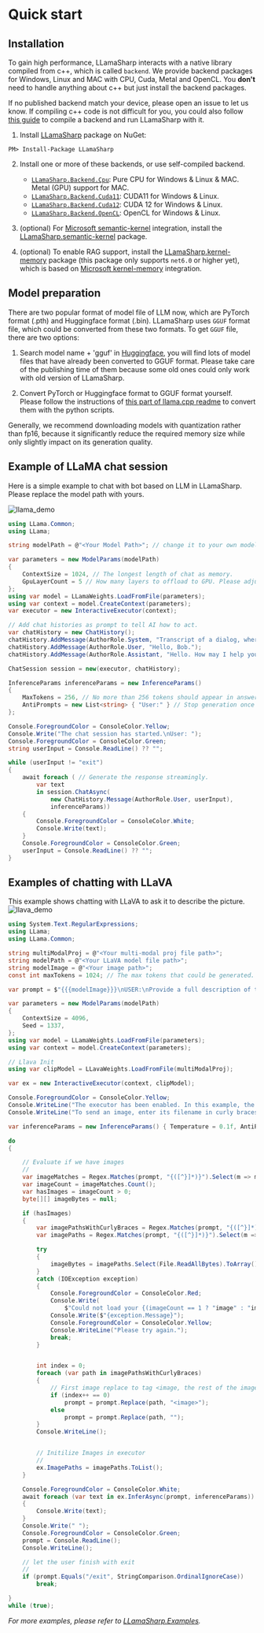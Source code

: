 # Quick start

## Installation

To gain high performance, LLamaSharp interacts with a native library compiled from c++, which is called `backend`. We provide backend packages for Windows, Linux and MAC with CPU, Cuda, Metal and OpenCL. You **don't** need to handle anything about c++ but just install the backend packages.

If no published backend match your device, please open an issue to let us know. If compiling c++ code is not difficult for you, you could also follow [this guide](./ContributingGuide.md) to compile a backend and run LLamaSharp with it.

1.  Install [LLamaSharp](https://www.nuget.org/packages/LLamaSharp) package on NuGet:

```
PM> Install-Package LLamaSharp
```

2. Install one or more of these backends, or use self-compiled backend.

   - [`LLamaSharp.Backend.Cpu`](https://www.nuget.org/packages/LLamaSharp.Backend.Cpu): Pure CPU for Windows & Linux & MAC. Metal (GPU) support for MAC.
   - [`LLamaSharp.Backend.Cuda11`](https://www.nuget.org/packages/LLamaSharp.Backend.Cuda11): CUDA11 for Windows & Linux.
   - [`LLamaSharp.Backend.Cuda12`](https://www.nuget.org/packages/LLamaSharp.Backend.Cuda12): CUDA 12 for Windows & Linux.
   - [`LLamaSharp.Backend.OpenCL`](https://www.nuget.org/packages/LLamaSharp.Backend.OpenCL): OpenCL for Windows & Linux.

3. (optional) For [Microsoft semantic-kernel](https://github.com/microsoft/semantic-kernel) integration, install the [LLamaSharp.semantic-kernel](https://www.nuget.org/packages/LLamaSharp.semantic-kernel) package.
4. (optional) To enable RAG support, install the [LLamaSharp.kernel-memory](https://www.nuget.org/packages/LLamaSharp.kernel-memory) package (this package only supports `net6.0` or higher yet), which is based on [Microsoft kernel-memory](https://github.com/microsoft/kernel-memory) integration.

## Model preparation

There are two popular format of model file of LLM now, which are PyTorch format (.pth) and Huggingface format (.bin). LLamaSharp uses `GGUF` format file, which could be converted from these two formats. To get `GGUF` file, there are two options:

1. Search model name + 'gguf' in [Huggingface](https://huggingface.co), you will find lots of model files that have already been converted to GGUF format. Please take care of the publishing time of them because some old ones could only work with old version of LLamaSharp.

2. Convert PyTorch or Huggingface format to GGUF format yourself. Please follow the instructions of [this part of llama.cpp readme](https://github.com/ggerganov/llama.cpp?tab=readme-ov-file#prepare-and-quantize) to convert them with the python scripts.

Generally, we recommend downloading models with quantization rather than fp16, because it significantly reduce the required memory size while only slightly impact on its generation quality.


## Example of LLaMA chat session

Here is a simple example to chat with bot based on LLM in LLamaSharp. Please replace the model path with yours.

![llama_demo](./media/console_demo.gif)

```cs
using LLama.Common;
using LLama;

string modelPath = @"<Your Model Path>"; // change it to your own model path.

var parameters = new ModelParams(modelPath)
{
    ContextSize = 1024, // The longest length of chat as memory.
    GpuLayerCount = 5 // How many layers to offload to GPU. Please adjust it according to your GPU memory.
};
using var model = LLamaWeights.LoadFromFile(parameters);
using var context = model.CreateContext(parameters);
var executor = new InteractiveExecutor(context);

// Add chat histories as prompt to tell AI how to act.
var chatHistory = new ChatHistory();
chatHistory.AddMessage(AuthorRole.System, "Transcript of a dialog, where the User interacts with an Assistant named Bob. Bob is helpful, kind, honest, good at writing, and never fails to answer the User's requests immediately and with precision.");
chatHistory.AddMessage(AuthorRole.User, "Hello, Bob.");
chatHistory.AddMessage(AuthorRole.Assistant, "Hello. How may I help you today?");

ChatSession session = new(executor, chatHistory);

InferenceParams inferenceParams = new InferenceParams()
{
    MaxTokens = 256, // No more than 256 tokens should appear in answer. Remove it if antiprompt is enough for control.
    AntiPrompts = new List<string> { "User:" } // Stop generation once antiprompts appear.
};

Console.ForegroundColor = ConsoleColor.Yellow;
Console.Write("The chat session has started.\nUser: ");
Console.ForegroundColor = ConsoleColor.Green;
string userInput = Console.ReadLine() ?? "";

while (userInput != "exit")
{
    await foreach ( // Generate the response streamingly.
        var text
        in session.ChatAsync(
            new ChatHistory.Message(AuthorRole.User, userInput),
            inferenceParams))
    {
        Console.ForegroundColor = ConsoleColor.White;
        Console.Write(text);
    }
    Console.ForegroundColor = ConsoleColor.Green;
    userInput = Console.ReadLine() ?? "";
}
```


## Examples of chatting with LLaVA

This example shows chatting with LLaVA to ask it to describe the picture.
![llava_demo](./media/llava_demo.gif)

```cs
using System.Text.RegularExpressions;
using LLama;
using LLama.Common;

string multiModalProj = @"<Your multi-modal proj file path>";
string modelPath = @"<Your LLaVA model file path>";
string modelImage = @"<Your image path>";
const int maxTokens = 1024; // The max tokens that could be generated.

var prompt = $"{{{modelImage}}}\nUSER:\nProvide a full description of the image.\nASSISTANT:\n";

var parameters = new ModelParams(modelPath)
{
    ContextSize = 4096,
    Seed = 1337,
};
using var model = LLamaWeights.LoadFromFile(parameters);
using var context = model.CreateContext(parameters);

// Llava Init
using var clipModel = LLavaWeights.LoadFromFile(multiModalProj);

var ex = new InteractiveExecutor(context, clipModel);

Console.ForegroundColor = ConsoleColor.Yellow;
Console.WriteLine("The executor has been enabled. In this example, the prompt is printed, the maximum tokens is set to {0} and the context size is {1}.", maxTokens, parameters.ContextSize);
Console.WriteLine("To send an image, enter its filename in curly braces, like this {c:/image.jpg}.");

var inferenceParams = new InferenceParams() { Temperature = 0.1f, AntiPrompts = new List<string> { "\nUSER:" }, MaxTokens = maxTokens };

do
{

    // Evaluate if we have images
    //
    var imageMatches = Regex.Matches(prompt, "{([^}]*)}").Select(m => m.Value);
    var imageCount = imageMatches.Count();
    var hasImages = imageCount > 0;
    byte[][] imageBytes = null;

    if (hasImages)
    {
        var imagePathsWithCurlyBraces = Regex.Matches(prompt, "{([^}]*)}").Select(m => m.Value);
        var imagePaths = Regex.Matches(prompt, "{([^}]*)}").Select(m => m.Groups[1].Value);

        try
        {
            imageBytes = imagePaths.Select(File.ReadAllBytes).ToArray();
        }
        catch (IOException exception)
        {
            Console.ForegroundColor = ConsoleColor.Red;
            Console.Write(
                $"Could not load your {(imageCount == 1 ? "image" : "images")}:");
            Console.Write($"{exception.Message}");
            Console.ForegroundColor = ConsoleColor.Yellow;
            Console.WriteLine("Please try again.");
            break;
        }


        int index = 0;
        foreach (var path in imagePathsWithCurlyBraces)
        {
            // First image replace to tag <image, the rest of the images delete the tag
            if (index++ == 0)
                prompt = prompt.Replace(path, "<image>");
            else
                prompt = prompt.Replace(path, "");
        }
        Console.WriteLine();


        // Initilize Images in executor
        //
        ex.ImagePaths = imagePaths.ToList();
    }

    Console.ForegroundColor = ConsoleColor.White;
    await foreach (var text in ex.InferAsync(prompt, inferenceParams))
    {
        Console.Write(text);
    }
    Console.Write(" ");
    Console.ForegroundColor = ConsoleColor.Green;
    prompt = Console.ReadLine();
    Console.WriteLine();

    // let the user finish with exit
    //
    if (prompt.Equals("/exit", StringComparison.OrdinalIgnoreCase))
        break;

}
while (true);
```


*For more examples, please refer to [LLamaSharp.Examples](./LLama.Examples).*

